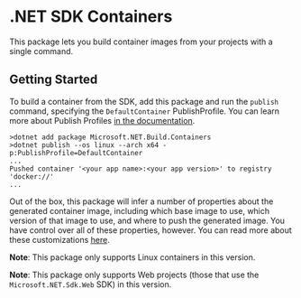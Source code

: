 # .NET SDK Containers

This package lets you build container images from your projects with a single command.

## Getting Started

To build a container from the SDK, add this package and run the `publish` command,
specifying the `DefaultContainer` PublishProfile. You can learn more about Publish Profiles [in the documentation](https://learn.microsoft.com/aspnet/core/host-and-deploy/visual-studio-publish-profiles?view=aspnetcore-6.0#publish-profiles).

```shell
>dotnet add package Microsoft.NET.Build.Containers
>dotnet publish --os linux --arch x64 -p:PublishProfile=DefaultContainer
...
Pushed container '<your app name>:<your app version>' to registry 'docker://'
...
```

Out of the box, this package will infer a number of properties about the generated container image, including which base image to use, which version of that image to use, and where to push the generated image. You have control over all of these properties, however. You can read more about these customizations [here](https://aka.ms/dotnet/containers/customization).

**Note**: This package only supports Linux containers in this version.

**Note**: This package only supports Web projects (those that use the `Microsoft.NET.Sdk.Web` SDK) in this version.